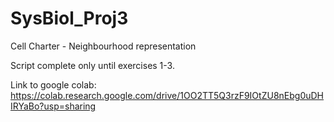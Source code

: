 # SysBiol_Proj3
Cell Charter - Neighbourhood representation

Script complete only until exercises 1-3. 

Link to google colab: https://colab.research.google.com/drive/1OO2TT5Q3rzF9IOtZU8nEbg0uDHIRYaBo?usp=sharing

